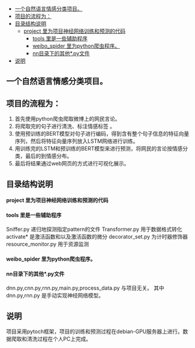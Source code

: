 
- [一个自然语言情感分类项目。](#一个自然语言情感分类项目)
- [项目的流程为：](#项目的流程为)
- [目录结构说明](#目录结构说明)
  - [project 里为项目神经网络训练和预测的代码](#project-里为项目神经网络训练和预测的代码)
    - [tools 里是一些辅助程序](#tools-里是一些辅助程序)
    - [weibo\_spider 里为python爬虫程序。](#weibo_spider-里为python爬虫程序)
    - [nn目录下的其他\*.py文件](#nn目录下的其他py文件)
- [说明](#说明)


## 一个自然语言情感分类项目。
## 项目的流程为：
1. 首先使用python爬虫爬取微博上的网民言论。
2. 将爬取完的句子进行清洗、标注情感标签 。
3. 使用预训练的BERT模型对句子进行编码，得到含有整个句子信息的特征向量序列，然后将特征向量序列放入LSTM网络进行训练。
4. 用训练完的LSTM和预训练的BERT模型来进行预测，将网民的言论按情感分类，最后的到情感分布。
5. 最后将结果通过web网页的方式进行可视化展示。
## 目录结构说明
#### project 里为项目神经网络训练和预测的代码
#### tools 里是一些辅助程序
Sniffer.py 递归地探测指定pattern的文件
Transformer.py 用于数据格式转化
activate* 是激活函数和以及激活函数的微分
decorator_set.py 为计时器修饰器
resource_monitor.py 用于资源监测
#### weibo_spider 里为python爬虫程序。
#### nn目录下的其他*.py文件
dnn.py,cnn.py,rnn.py,main.py,process_data.py 与项目无关。
其中dnn.py,rnn.py 是手动实现神经网络模型。
## 说明
项目采用pytoch框架，项目的训练和预测过程在debian-GPU服务器上进行。数据爬取和清洗过程在个人PC上完成。
